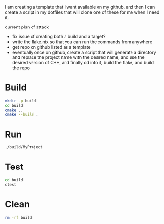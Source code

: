 I am creating a template that I want available on my github, and then I can create a script in my dotfiles that will clone one of these for me when I need it.

current plan of attack
- fix issue of creating both a build and a target?
- write the flake.nix so that you can run the commands from anywhere
- get repo on github listed as a template
- eventually once on github, create a script that will generate a directory and replace the project name with the desired name, and use the desired version of C++, and finally cd into it, build the flake, and build the repo


# Build

```bash
mkdir -p build
cd build
cmake ..
cmake --build .
```

# Run

```bash
./build/MyProject
```

# Test

```bash
cd build
ctest
```

# Clean

```bash
rm -rf build
```
